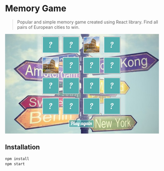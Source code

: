 # Memory Game

> Popular and simple memory game created using React library. Find all pairs of European cities to win.

![](screenshot.jpg)

## Installation

```sh
npm install
npm start
```